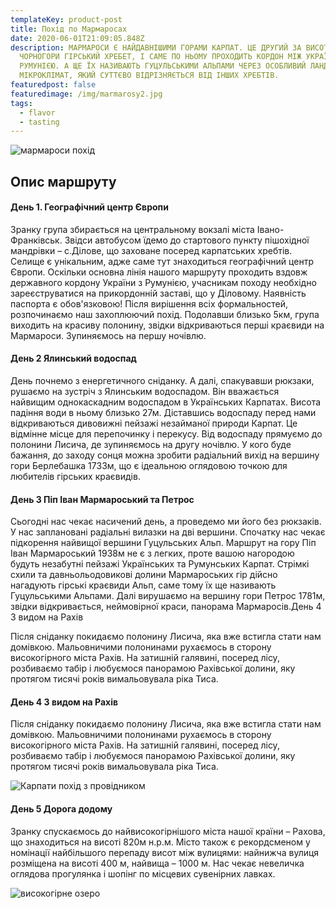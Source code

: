 ```yaml
---
templateKey: product-post
title: Похід по Мармаросах
date: 2020-06-01T21:09:05.848Z
description: МАРМАРОСИ Є НАЙДАВНІШИМИ ГОРАМИ КАРПАТ. ЦЕ ДРУГИЙ ЗА ВИСОТОЮ ПІСЛЯ
  ЧОРНОГОРИ ГІРСЬКИЙ ХРЕБЕТ, І САМЕ ПО НЬОМУ ПРОХОДИТЬ КОРДОН МІЖ УКРАЇНОЮ ТА
  РУМУНІЄЮ. А ЩЕ ЇХ НАЗИВАЮТЬ ГУЦУЛЬСЬКИМИ АЛЬПАМИ ЧЕРЕЗ ОСОБЛИВИЙ ЛАНДШАФТ І
  МІКРОКЛІМАТ, ЯКИЙ СУТТЄВО ВІДРІЗНЯЄТЬСЯ ВІД ІНШИХ ХРЕБТІВ.
featuredpost: false
featuredimage: /img/marmarosy2.jpg
tags:
  - flavor
  - tasting
---
```


![мармароси похід](/img/marmarosy2.jpg)

## Опис маршруту

#### День 1. Географічний центр Європи

Зранку група збирається на центральному вокзалі міста Івано-Франківськ. Звідси автобусом їдемо до стартового пункту пішохідної мандрівки – с.Ділове, що заховане посеред карпатських хребтів. Селище є унікальним, адже саме тут знаходиться географічний центр Європи. Оскільки основна лінія нашого маршруту проходить вздовж державного кордону України з Румунією, учасникам походу необхідно зареєструватися на прикордонній заставі, що у Діловому. Наявність паспорта є обов'язковою! Після вирішення всіх формальностей, розпочинаємо наш захоплюючий похід. Подолавши близько 5км, група виходить на красиву полонину, звідки відкриваються перші краєвиди на Мармароси. Зупиняємось на першу ночівлю.

#### День 2 Ялинський водоспад

День почнемо з енергетичного сніданку. А далі, спакувавши рюкзаки, рушаємо на зустріч з Ялинським водоспадом. Він вважається найвищим однокаскадним водоспадом в Українських Карпатах. Висота падіння води в ньому близько 27м. Діставшись водоспаду перед нами відкриваються дивовижні пейзажі незайманої природи Карпат. Це відмінне місце для перепочинку і перекусу. Від водоспаду прямуємо до полонини Лисича, де зупиняємось на другу ночівлю. У кого буде бажання, до заходу сонця можна зробити радіальний вихід на вершину гори Берлебашка 1733м, що є ідеальною оглядовою точкою для любителів гірських краєвидів.

#### День 3 Піп Іван Мармароський та Петрос

Сьогодні нас чекає насичений день, а проведемо ми його без рюкзаків. У нас заплановані радіальні вилазки на дві вершини. Спочатку нас чекає підкорення найвищої вершини Гуцульських Альп. Маршрут на гору Піп Іван Мармароський 1938м не є з легких, проте вашою нагородою будуть незабутні пейзажі Українських та Румунських Карпат. Стрімкі схили та давньольодовикові долини Мармароських гір дійсно нагадують гірські краєвиди Альп, саме тому їх ще називають Гуцульськими Альпами. Далі вирушаємо на вершину гори Петрос 1781м, звідки відкривається, неймовірної краси, панорама Мармаросів.День 4 З видом на Рахів

Після сніданку покидаємо полонину Лисича, яка вже встигла стати нам домівкою. Мальовничими полонинами рухаємось в сторону високогірного міста Рахів. На затишній галявині, посеред лісу, розбиваємо табір і любуємося панорамою Рахівської долини, яку протягом тисячі років вимальовувала ріка Тиса.

#### День 4 З видом на Рахів

Після сніданку покидаємо полонину Лисича, яка вже встигла стати нам домівкою. Мальовничими полонинами рухаємось в сторону високогірного міста Рахів. На затишній галявині, посеред лісу, розбиваємо табір і любуємося панорамою Рахівської долини, яку протягом тисячі років вимальовувала ріка Тиса.

![Карпати похід з провідником](/img/home-top1.jpg)

#### День 5 Дорога додому

Зранку спускаємось до найвисокогірнішого міста нашої країни – Рахова, що знаходиться на висоті 820м н.р.м. Місто також є рекордсменом у номінації найбільшого перепаду висот між вулицями: найнижча вулиця розміщена на висоті 400 м, найвища – 1000 м. Нас чекає невеличка оглядова прогулянка і шопінг по місцевих сувенірних лавках.

![високогірне озеро](/img/home-top2.jpg)

